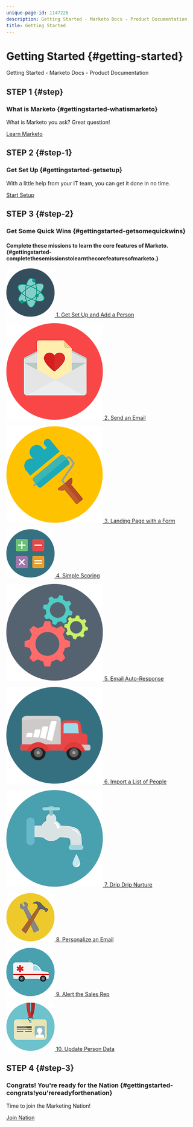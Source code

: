 ```yaml
---
unique-page-id: 1147226
description: Getting Started - Marketo Docs - Product Documentation
title: Getting Started
---
```


# Getting Started {#getting-started}

Getting Started - Marketo Docs - Product Documentation

##   STEP  1    {#step}

###  What is Marketo  {#gettingstarted-whatismarketo}

What is Marketo you ask? Great question!

[Learn Marketo](getting-started/what-is-marketo?.md)

##   STEP  2    {#step-1}

###  Get Set Up  {#gettingstarted-getsetup}

With a little help from your IT team, you can get it done in no time.

[Start Setup](getting-started/setup-steps.md)

##   STEP  3    {#step-2}

###  Get Some Quick Wins  {#gettingstarted-getsomequickwins}

####  Complete these missions to learn the core features of Marketo.  {#gettingstarted-completethesemissionstolearnthecorefeaturesofmarketo.}

[   ![](assets/education-science-12.png)  1. Get Set Up and Add a Person    ](https://docs.marketo.com/pages/viewpage.action?pageId=2359351)

[   ![](assets/valentine-day-10.png)  2. Send an Email     ](getting-started/quick-wins/send-an-email.md)

[   ![](assets/graphic-design-tools-19.png)  3. Landing Page with a Form    ](getting-started/quick-wins/landing-page-with-a-form.md)

[   ![](assets/office-31.png)  4. Simple Scoring    ](getting-started/quick-wins/simple-scoring.md)

[   ![](assets/technology-08.png)  5. Email Auto-Response     ](getting-started/quick-wins/email-auto-response.md)

[   ![](assets/shopping-27.png)  6. Import a List of People    ](getting-started/quick-wins/import-a-list-of-people.md)

[   ![](assets/ecology-14.png)  7. Drip Drip Nurture    ](getting-started/quick-wins/drip-drip-nurture.md)

[   ![](assets/seo-44.png)  8. Personalize an Email    ](getting-started/quick-wins/personalize-an-email.md)

[   ![](assets/medical-16.png)  9. Alert the Sales Rep    ](getting-started/quick-wins/alert-the-sales-rep.md)

[   ![](assets/office-23.png)  10. Update Person Data    ](getting-started/quick-wins/update-person-data.md)

##   STEP  4    {#step-3}

###  Congrats! You're ready for the Nation  {#gettingstarted-congrats!you'rereadyforthenation}

Time to join the Marketing Nation!

[Join Nation](https://nation.marketo.com)

